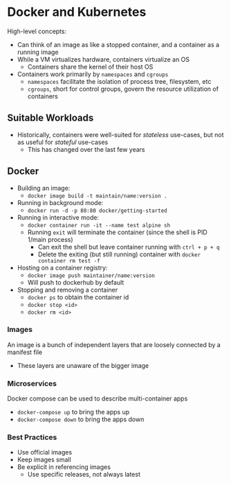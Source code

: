 # Docker and Kubernetes
High-level concepts:
* Can think of an image as like a stopped container, and a container as a running image
* While a VM virtualizes hardware, containers virtualize an OS
  * Containers share the kernel of their host OS
* Containers work primarily by `namespaces` and `cgroups`
  * `namespaces` facilitate the isolation of process tree, filesystem, etc
  * `cgroups`, short for control groups, govern the resource utilization of containers



## Suitable Workloads
* Historically, containers were well-suited for *stateless* use-cases, but not as useful for *stateful* use-cases
  * This has changed over the last few years


## Docker
* Building an image:
  * `docker image build -t maintain/name:version .`
* Running in background mode:
  * `docker run -d -p 80:80 docker/getting-started`
* Running in interactive mode:
  * `docker container run -it --name test alpine sh`
  * Running `exit` will terminate the container (since the shell is PID 1/main process)
    * Can exit the shell but leave container running with `ctrl + p + q`
    * Delete the exiting (but still running) container with `docker container rm test -f`
* Hosting on a container registry:
  * `docker image push maintainer/name:version`
  * Will push to dockerhub by default
* Stopping and removing a container
  * `docker ps` to obtain the container id
  * `docker stop <id>`
  * `docker rm <id>`


### Images
An image is a bunch of independent layers that are loosely connected by a manifest file
* These layers are unaware of the bigger image 


### Microservices
Docker compose can be used to describe multi-container apps
* `docker-compose up` to bring the apps up
* `docker-compose down` to bring the apps down

### Best Practices
* Use official images
* Keep images small
* Be explicit in referencing images
  * Use specific releases, not always latest


